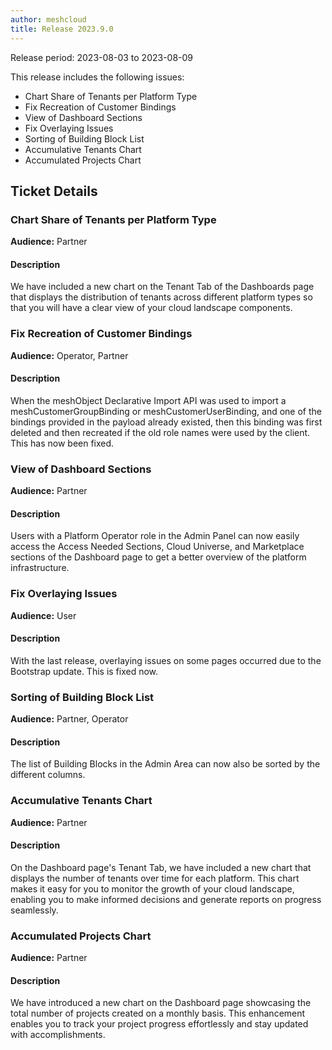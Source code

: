 ```yaml
---
author: meshcloud
title: Release 2023.9.0
---
```


Release period: 2023-08-03 to 2023-08-09

This release includes the following issues:
* Chart Share of Tenants per Platform Type
* Fix Recreation of Customer Bindings
* View of Dashboard Sections
* Fix Overlaying Issues
* Sorting of Building Block List
* Accumulative Tenants Chart
* Accumulated Projects Chart
<!--truncate-->

## Ticket Details
### Chart Share of Tenants per Platform Type
**Audience:** Partner<br>

#### Description
We have included a new chart on the Tenant Tab of the Dashboards page 
that displays the distribution of tenants across different platform 
types so that you will have a clear view of your cloud landscape components.

### Fix Recreation of Customer Bindings
**Audience:** Operator, Partner<br>

#### Description
When the meshObject Declarative Import API was used to import a
meshCustomerGroupBinding or meshCustomerUserBinding, and one of the bindings
provided in the payload already existed, then this binding was first deleted
and then recreated if the old role names were used by the client. This has now
been fixed.

### View of Dashboard Sections
**Audience:** Partner<br>

#### Description
Users with a Platform Operator role in the Admin Panel can now 
easily access the Access Needed Sections, Cloud Universe, and 
Marketplace sections of the Dashboard page to get a better 
overview of the platform infrastructure.

### Fix Overlaying Issues
**Audience:** User<br>

#### Description
With the last release, overlaying issues on some pages occurred due to the Bootstrap update. This is fixed now.

### Sorting of Building Block List
**Audience:** Partner, Operator<br>

#### Description
The list of Building Blocks in the Admin Area can now also be sorted by the different columns.

### Accumulative Tenants Chart
**Audience:** Partner<br>

#### Description
On the Dashboard page's Tenant Tab, we have included a 
new chart that displays the number of tenants over time 
for each platform. This chart makes it easy for you to 
monitor the growth of your cloud landscape, enabling you 
to make informed decisions and generate reports on progress 
seamlessly.

### Accumulated Projects Chart
**Audience:** Partner<br>

#### Description
We have introduced a new chart on the Dashboard page showcasing 
the total number of projects created on a monthly basis. This 
enhancement enables you to track your project progress effortlessly 
and stay updated with accomplishments.


